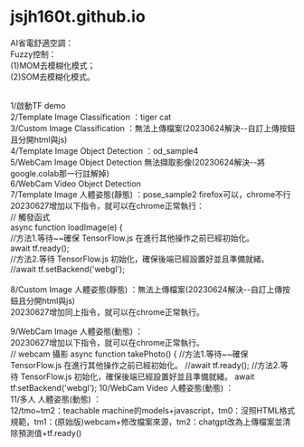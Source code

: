 # jsjh160t.github.io

AI省電舒適空調：<br>
Fuzzy控制：<br>
(1)MOM去模糊化模式；<br>
(2)SOM去模糊化模式。<br><br>

1/啟動TF demo<br>
2/Template Image Classification ：tiger cat<br>
3/Custom Image Classification  ：無法上傳檔案(20230624解決--自訂上傳按鈕且分開html與js)<br>
4/Template Image Object Detection ：od_sample4<br>
5/WebCam Image Object Detection  無法擷取影像(20230624解決--將google.colab那一行註解掉)<br>
6/WebCam Video Object Detection<br>
7/Template Image 人體姿態(靜態) ：pose_sample2  firefox可以，chrome不行<br>
  20230627增加以下指令，就可以在chrome正常執行：<br>
  // 觸發函式<br>
  async function loadImage(e) {<br>
        //方法1.等待~~確保 TensorFlow.js 在進行其他操作之前已經初始化。<br>
        await tf.ready();<br>
        //方法2.等待 TensorFlow.js 初始化，確保後端已經設置好並且準備就緒。<br>
        //await tf.setBackend('webgl'); <br>      
8/Custom Image 人體姿態(靜態) ：無法上傳檔案(20230624解決--自訂上傳按鈕且分開html與js)<br>
  20230627增加同上指令，就可以在chrome正常執行。<br>

9/WebCam Image 人體姿態(動態) ：<br>
  20230627增加以下指令，就可以在chrome正常執行。<br>
  // webcam 攝影
  async function takePhoto() {
    //方法1.等待~~確保 TensorFlow.js 在進行其他操作之前已經初始化。
    //await tf.ready();
    //方法2.等待 TensorFlow.js 初始化，確保後端已經設置好並且準備就緒。
    await tf.setBackend('webgl');
10/WebCam Video 人體姿態(動態) ：<br>
11/多人 人體姿態(動態) ：<br>
12/tmo~tm2：teachable machine的models+javascript，tm0：沒照HTML格式規範，tm1：(原始版)webcam+修改檔案來源，tm2：chatgpt改為上傳檔案並清除預測值+tf.ready()


